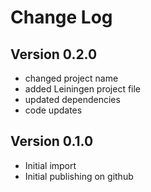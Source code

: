 Change Log
==========

Version 0.2.0
-------------
* changed project name
* added Leiningen project file
* updated dependencies
* code updates

Version 0.1.0
-------------
* Initial import
* Initial publishing on github
